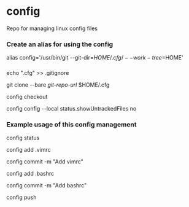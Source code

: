# config
Repo for managing linux config files

### Create an alias for using the config

alias config='/usr/bin/git --git-dir=$HOME/.cfg/ --work-tree=$HOME'

###

echo ".cfg" >> .gitignore

git clone --bare *git-repo-url* $HOME/.cfg

config checkout

config config --local status.showUntrackedFiles no

### Example usage of this config management

config status

config add .vimrc

config commit -m "Add vimrc"

config add .bashrc

config commit -m "Add bashrc"

config push
